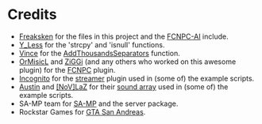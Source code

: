 # Credits
- [Freaksken](https://forum.sa-mp.com/member.php?u=46764) for the files in this project and the [FCNPC-AI](https://github.com/WoutProvost/FCNPC-AI) include.
- [Y_Less](https://github.com/Y-Less) for the 'strcpy' and 'isnull' functions.
- [Vince](https://forum.sa-mp.com/member.php?u=13347) for the [AddThousandsSeparators](https://wiki.sa-mp.com/wiki/AddThousandsSeparators#Definition) function.
- [OrMisicL](https://forum.sa-mp.com/member.php?u=197901) and [ZiGGi](https://forum.sa-mp.com/member.php?u=36935) (and any others who worked on this awesome plugin) for the [FCNPC](https://github.com/ziggi/FCNPC) plugin.
- [Incognito](https://forum.sa-mp.com/member.php?u=925) for the [streamer](https://github.com/samp-incognito/samp-streamer-plugin) plugin used in (some of) the example scripts.
- [Austin](https://forum.sa-mp.com/member.php?u=2790) and [[NoV]LaZ](https://forum.sa-mp.com/member.php?u=29025) for their [sound array](https://pastebin.com/A1PbQZPd) used in (some of) the example scripts.
- SA-MP team for [SA-MP](https://www.sa-mp.com) and the server package.
- Rockstar Games for [GTA San Andreas](https://www.rockstargames.com/sanandreas).
